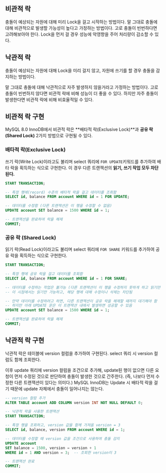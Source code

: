## 비관적 락
충돌이 예상되는 자원에 대해 미리 Lock을 걸고 시작하는 방법이다.
말 그대로 충돌에 대해 비관적으로 발생할 가능성이 높다고 가정하는 방법이다. 고로 충돌이 빈번하다면 고려해보아야 한다. Lock을 먼저 걸 경우 성능에 악영향을 주어 처리량이 감소할 수 있다.
## 낙관적 락
충돌이 예상되는 자원에 대해 Lock을 미리 걸지 않고, 자원에 쓰기를 할 경우 충돌을 감지하는 방법이다.

말 그대로 충돌에 대해 낙관적으로 자주 발생하지 않을거라고 가정하는 방법이다. 고로 충돌이 빈번하지 않다면 비관적 락에 비해 성능이 더 좋을 수 있다. 하지만 자주 충돌이 발생한다면 비관적 락에 비해 비효율적일 수 있다.
## 비관적 락 구현
MySQL 8.0 InnoDB에서 비관적 락은 **배타적 락(Exclusive Lock)**과 **공유 락(Shared Lock)** 2가지 방법으로 구현될 수 있다.

### 배타적 락(Exclusive Lock)
쓰기 락(Write Lock)이라고도 불리며 select 쿼리에 `FOR UPDATE`키워드를 추가하여 배타 락을 획득하는 식으로 구현한다. 이 경우 다른 트랜잭션의 **읽기, 쓰기 작업 모두 차단된다.**
```sql
START TRANSACTION;

-- 특정 행에(record) 수준의 배타적 락을 걸고 데이터를 조회함
SELECT id, balance FROM account WHERE id = 1 FOR UPDATE;

-- 데이터를 수정함 (다른 트랜잭션은 이 행을 수정할 수 없음)
UPDATE account SET balance = 1500 WHERE id = 1;

-- 트랜잭션을 완료하여 락을 해제
COMMIT;
```
### 공유 락 (Shared Lock)
읽기 락(Read Lock)이라고도 불리며 select 쿼리에 `FOR SHARE` 키워드를 추가하여 공유 락을 획득하는 식으로 구현한다.
```sql
START TRANSACTION;

-- 특정 행에 공유 락을 걸고 데이터를 조회함
SELECT id, balance FROM account WHERE id = 1 FOR SHARE;

-- 데이터를 수정하는 작업은 불가능 (다른 트랜잭션이 이 행을 수정하지 못하게 하고 읽기만 허용함)
-- 이 시점에서는 읽기만 가능하고, 해당 행에 대해 수정이나 삭제는 차단됨

-- 만약 데이터를 수정하려고 하면, 다른 트랜잭션이 공유 락을 해제할 때까지 대기해야 함
-- 하지만 아래 UPDATE 문은 이 트랜잭션 내에서 발생하면 성공할 수 있음
UPDATE account SET balance = 1500 WHERE id = 1;

-- 트랜잭션을 완료하여 락을 해제
COMMIT;
```
## 낙관적 락 구현
낙관적 락은 테이블에 version 컬럼을 추가하여 구현된다.
select 쿼리 시 version 컬럼도 함께 조회한다.

이후 update 쿼리에 version 컬럼을 조건으로 추가해, update된 행이 없으면 다른 요청이 먼저 수정된 것으로 판단하여 충돌이 발생한 것으로 간주한다. (즉, 나보다 먼저 수정한 다른 트랜잭션이 있다는 의미다.)
MySQL InnoDB는 Update 시 배타적 락을 걸기 때문에 update 자체에서 충돌이 일어나지는 않는다.

```sql
-- version 컬럼 추가
ALTER TABLE account ADD COLUMN version INT NOT NULL DEFAULT 0;

-- 낙관적 락을 사용한 트랜잭션
START TRANSACTION;

-- 특정 행을 조회하고, version 값을 함께 가져옴 version = 3
SELECT id, balance, version FROM account WHERE id = 1;

-- 데이터를 수정할 때 version 값을 조건으로 사용하여 충돌 감지
UPDATE account 
SET balance = 1500, version = version + 1 
WHERE id = 1 AND version = 3;  -- 조회한 version이 3

-- 트랜잭션 완료
COMMIT;
```